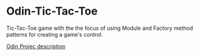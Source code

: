 # Odin-Tic-Tac-Toe
Tic-Tac-Toe game with the the focus of using Module and Factory method patterns for creating a game's control.


[Odin Projec description](https://www.theodinproject.com/lessons/node-path-javascript-tic-tac-toe)

